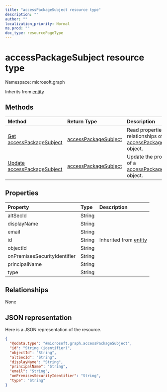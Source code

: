 ```yaml
---
title: "accessPackageSubject resource type"
description: ""
author: ""
localization_priority: Normal
ms.prod: ""
doc_type: resourcePageType
---
```


# accessPackageSubject resource type


Namespace: microsoft.graph




Inherits from [entity](../resources/entity.md)

## Methods
|Method|Return Type|Description|
|:---|:---|:---|
|[Get accessPackageSubject](../api/accesspackagesubject-get.md)|[accessPackageSubject](../resources/accesspackagesubject.md)|Read properties and relationships of the [accessPackageSubject](../resources/accesspackagesubject.md) object.|
|[Update accessPackageSubject](../api/accesspackagesubject-update.md)|[accessPackageSubject](../resources/accesspackagesubject.md)|Update the properties of a [accessPackageSubject](../resources/accesspackagesubject.md) object.|

## Properties
|Property|Type|Description|
|:---|:---|:---|
|altSecId|String||
|displayName|String||
|email|String||
|id|String| Inherited from [entity](../resources/entity.md)|
|objectId|String||
|onPremisesSecurityIdentifier|String||
|principalName|String||
|type|String||

## Relationships
None

## JSON representation
Here is a JSON representation of the resource.
<!-- {
  "blockType": "resource",
  "keyProperty": "id",
  "@odata.type": "microsoft.graph.accessPackageSubject",
  "baseType": "microsoft.graph.entity",
  "openType": false
}
-->
``` json
{
  "@odata.type": "#microsoft.graph.accessPackageSubject",
  "id": "String (identifier)",
  "objectId": "String",
  "altSecId": "String",
  "displayName": "String",
  "principalName": "String",
  "email": "String",
  "onPremisesSecurityIdentifier": "String",
  "type": "String"
}
```

